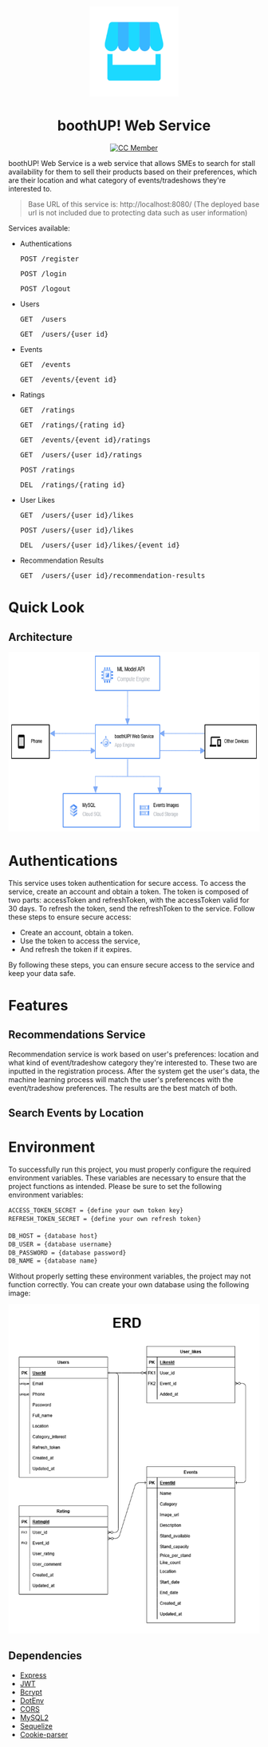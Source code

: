 <p align="center">
  <img src="/img/logo.jpg" alt="Logo" height="180">
</p>

<h1 align="center">boothUP! Web Service</h1>

<div align="center">

[![CC Member](https://img.shields.io/github/contributors/Bangkit-Capstone-CR23-PR565/Cloud-Computing?color=blue)](#cc-member)
  
</div>

boothUP! Web Service is a web service that allows SMEs to search for stall availability for them to sell their products based on their preferences, which are their location and what category of events/tradeshows they're interested to.

> Base URL of this service is: http://localhost:8080/ (The deployed base url is not included due to protecting data such as user information)

Services available:

- Authentications
  <pre>POST /register</pre>
  <pre>POST /login</pre>
  <pre>POST /logout</pre>

- Users
  <pre>GET  /users</pre>
  <pre>GET  /users/{user_id}</pre>

- Events
  <pre>GET  /events</pre>
  <pre>GET  /events/{event_id}</pre>

- Ratings
  <pre>GET  /ratings</pre>
  <pre>GET  /ratings/{rating_id}</pre>
  <pre>GET  /events/{event_id}/ratings</pre>
  <pre>GET  /users/{user_id}/ratings</pre>
  <pre>POST /ratings</pre>
  <pre>DEL  /ratings/{rating_id}</pre>

- User Likes
  <pre>GET  /users/{user_id}/likes</pre>
  <pre>POST /users/{user_id}/likes</pre>
  <pre>DEL  /users/{user_id}/likes/{event_id}</pre>

- Recommendation Results
  <pre>GET  /users/{user_id}/recommendation-results</pre>
  
# Quick Look

## Architecture

<p align="center">
  <img src="img/gcp_architecture.png" alt="GCP Architecture" height="360"/>
</p>

# Authentications
This service uses token authentication for secure access. To access the service, create an account and obtain a token. The token is composed of two parts: accessToken and refreshToken, with the accessToken valid for 30 days. To refresh the token, send the refreshToken to the service. 
Follow these steps to ensure secure access: 
- Create an account, obtain a token.
- Use the token to access the service,
- And refresh the token if it expires.

By following these steps, you can ensure secure access to the service and keep your data safe.

# Features
## Recommendations Service
Recommendation service is work based on user's preferences: location and what kind of event/tradeshow category they're interested to. These two are inputted in the registration process. After the system get the user's data, the machine learning process will match the user's preferences with the event/tradeshow preferences. The results are the best match of both.
## Search Events by Location

# Environment
To successfully run this project, you must properly configure the required environment variables. These variables are necessary to ensure that the project functions as intended.
Please be sure to set the following environment variables:
```bash
ACCESS_TOKEN_SECRET = {define your own token key}
REFRESH_TOKEN_SECRET = {define your own refresh token}

DB_HOST = {database host}
DB_USER = {database username}
DB_PASSWORD = {database password}
DB_NAME = {database name}
```
Without properly setting these environment variables, the project may not function correctly.
You can create your own database using the following image:

<p align="center">
  <img src="img/erd.png" alt="Database ERD" />
</p>


## Dependencies

* [Express](https://www.npmjs.com/package/express)
* [JWT](https://www.npmjs.com/package/@hapi/jwt)
* [Bcrypt](https://www.npmjs.com/package/bcrypt)
* [DotEnv](https://www.npmjs.com/package/dotenv)
* [CORS](https://www.npmjs.com/package/cors)
* [MySQL2](https://www.npmjs.com/package/mysql2)
* [Sequelize](https://www.npmjs.com/package/sequelize)
* [Cookie-parser](https://www.npmjs.com/package/cookie-parser)
